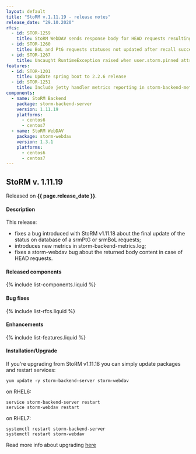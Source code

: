 ```yaml
---
layout: default
title: "StoRM v.1.11.19 - release notes"
release_date: "29.10.2020"
rfcs:
  - id: STOR-1259
    title: StoRM WebDAV sends response body for HEAD requests resulting in errors
  - id: STOR-1260
    title: BoL and PtG requests statuses not updated after recall success
  - id: STOR-1267
    title: Uncaught RuntimeException raised when user.storm.pinned attribute is not found causes SRM_INTERNAL_ERROR during srmReleaseFiles
features:
  - id: STOR-1201
    title: Update spring boot to 2.2.6 release
  - id: STOR-1251
    title: Include jetty handler metrics reporting in storm-backend-metrics log
components:
  - name: StoRM Backend
    package: storm-backend-server
    version: 1.11.19
    platforms:
      - centos6
      - centos7
  - name: StoRM WebDAV
    package: storm-webdav
    version: 1.3.1
    platforms:
      - centos6
      - centos7
---
```


## StoRM v. 1.11.19

Released on **{{ page.release_date }}**.

#### Description

This release:

- fixes a bug introduced with StoRM v1.11.18 about the final update of the status on
database of a srmPtG or srmBoL requests;
- introduces new metrics in storm-backend-metrics.log;
- fixes a storm-webdav bug about the returned body content in case of HEAD requests.

#### Released components

{% include list-components.liquid %}

#### Bug fixes

{% include list-rfcs.liquid %}

#### Enhancements

{% include list-features.liquid %}

#### Installation/Upgrade

If you're upgrading from StoRM v1.11.18 you can simply update packages and restart services:

```
yum update -y storm-backend-server storm-webdav
```

on RHEL6:

```
service storm-backend-server restart
service storm-webdav restart
```

on RHEL7:

```
systemctl restart storm-backend-server
systemctl restart storm-webdav
```

Read more info about upgrading [here][upgrade-from-18]


[downloads-page]: {{site.baseurl}}/download.html#stable-releases
[storm-sysadmin-guide]: {{site.baseurl}}/documentation/sysadmin-guide

[upgrade-from-18]: {{site.baseurl}}/documentation/sysadmin-guide/1.11.19/#upgrading